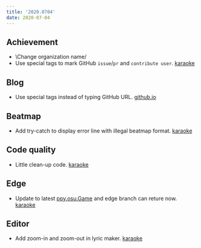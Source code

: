 ```yaml
---
title: '2020.0704'
date: 2020-07-04
---
```


## Achievement
- \Change organization name/
- Use special tags to mark GitHub `issue`/`pr` and `contribute user`. [karaoke](#117@andy840119)

## Blog
- Use special tags instead of typing GitHub URL. [github.io](#16@andy840119)

## Beatmap
- Add try-catch to display error line with illegal beatmap format. [karaoke](#122@andy840119)

## Code quality
- Little clean-up code. [karaoke](#121@andy840119)

## Edge
- Update to latest [ppy.osu.Game](https://www.nuget.org/packages/ppy.osu.Game/) and edge branch can reture now. [karaoke](#119@andy840119)

## Editor
- Add zoom-in and zoom-out in lyric maker. [karaoke](#127@andy840119)
